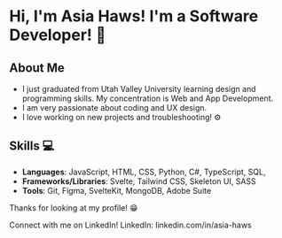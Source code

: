 # Hi, I'm Asia Haws! I'm a Software Developer! 🌸

## About Me
- I just graduated from Utah Valley University learning design and programming skills. My concentration is Web and App Development.
- I am very passionate about coding and UX design.
- I love working on new projects and troubleshooting! ⚙️

## Skills 💻
- **Languages**: JavaScript, HTML, CSS, Python, C#, TypeScript, SQL, 
- **Frameworks/Libraries**: Svelte, Tailwind CSS, Skeleton UI, SASS
- **Tools**: Git, Figma, SvelteKit, MongoDB, Adobe Suite

Thanks for looking at my profile! 😁

Connect with me on LinkedIn!
LinkedIn:  linkedin.com/in/asia-haws
